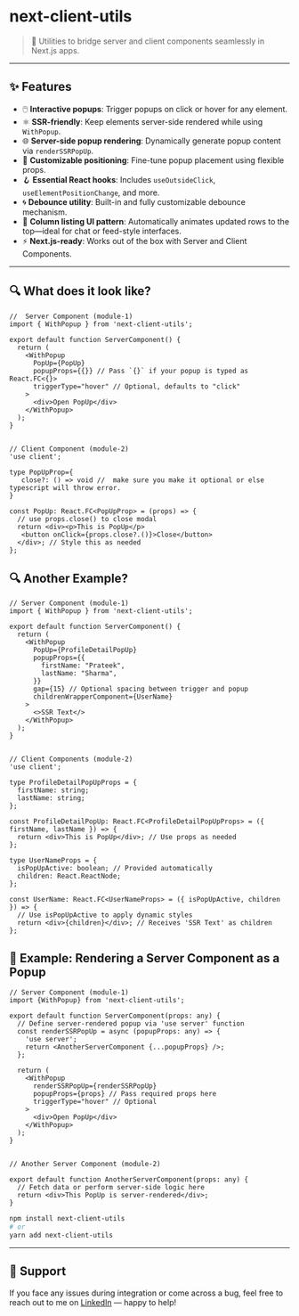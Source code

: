 # next-client-utils

> 🧩 Utilities to bridge server and client components seamlessly in Next.js apps.

---

## ✨ Features

- 🖱️ **Interactive popups**: Trigger popups on click or hover for any element.
- ⚛️ **SSR-friendly**: Keep elements server-side rendered while using `WithPopup`.
- 🌐 **Server-side popup rendering**: Dynamically generate popup content via `renderSSRPopUp`.
- 🎯 **Customizable positioning**: Fine-tune popup placement using flexible props.
- 🪝 **Essential React hooks**: Includes `useOutsideClick`, `useElementPositionChange`, and more.
- 🌀 **Debounce utility**: Built-in and fully customizable debounce mechanism.
- 🧱 **Column listing UI pattern**: Automatically animates updated rows to the top—ideal for chat or feed-style interfaces.
- ⚡ **Next.js-ready**: Works out of the box with Server and Client Components.

---

## 🔍 What does it look like?

```tsx
//  Server Component (module-1)
import { WithPopup } from 'next-client-utils';

export default function ServerComponent() {
  return (
    <WithPopup
      PopUp={PopUp}
      popupProps={{}} // Pass `{}` if your popup is typed as React.FC<{}>
      triggerType="hover" // Optional, defaults to "click"
    >
      <div>Open PopUp</div>
    </WithPopup>
  );
}


// Client Component (module-2)
'use client';

type PopUpProp={
   close?: () => void //  make sure you make it optional or else typescript will throw error.
}

const PopUp: React.FC<PopUpProp> = (props) => {
  // use props.close() to close modal
  return <div><p>This is PopUp</p>
   <button onClick={props.close?.()}>Close</button>
  </div>; // Style this as needed
};
```

## 🔍 Another Example?


```tsx
// Server Component (module-1)
import { WithPopup } from 'next-client-utils';

export default function ServerComponent() {
  return (
    <WithPopup
      PopUp={ProfileDetailPopUp}
      popupProps={{
        firstName: "Prateek",
        lastName: "Sharma",
      }}
      gap={15} // Optional spacing between trigger and popup
      childrenWrapperComponent={UserName}
    >
      <>SSR Text</>
    </WithPopup>
  );
}


// Client Components (module-2)
'use client';

type ProfileDetailPopUpProps = {
  firstName: string;
  lastName: string;
};

const ProfileDetailPopUp: React.FC<ProfileDetailPopUpProps> = ({ firstName, lastName }) => {
  return <div>This is PopUp</div>; // Use props as needed
};

type UserNameProps = {
  isPopUpActive: boolean; // Provided automatically
  children: React.ReactNode;
};

const UserName: React.FC<UserNameProps> = ({ isPopUpActive, children }) => {
  // Use isPopUpActive to apply dynamic styles
  return <div>{children}</div>; // Receives 'SSR Text' as children
};
```

## 🧠 Example: Rendering a Server Component as a Popup

```tsx
// Server Component (module-1)
import {WithPopup} from 'next-client-utils';

export default function ServerComponent(props: any) {
  // Define server-rendered popup via 'use server' function
  const renderSSRPopUp = async (popupProps: any) => {
    'use server';
    return <AnotherServerComponent {...popupProps} />;
  };

  return (
    <WithPopup
      renderSSRPopUp={renderSSRPopUp}
      popupProps={props} // Pass required props here
      triggerType="hover" // Optional
    >
      <div>Open PopUp</div>
    </WithPopup>
  );
}


// Another Server Component (module-2)

export default function AnotherServerComponent(props: any) {
  // Fetch data or perform server-side logic here
  return <div>This PopUp is server-rendered</div>;
}

```

```bash
npm install next-client-utils
# or
yarn add next-client-utils

```


---

## 🤝 Support

If you face any issues during integration or come across a bug, feel free to reach out to me on [LinkedIn](https://www.linkedin.com/in/prateekpixel) — happy to help!
